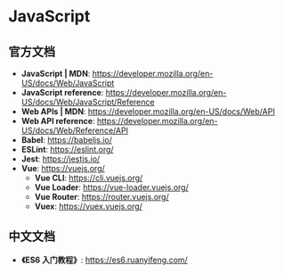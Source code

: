 # JavaScript

## 官方文档

- **JavaScript | MDN**: https://developer.mozilla.org/en-US/docs/Web/JavaScript
- **JavaScript reference**: https://developer.mozilla.org/en-US/docs/Web/JavaScript/Reference
- **Web APIs | MDN**: https://developer.mozilla.org/en-US/docs/Web/API
- **Web API reference**: https://developer.mozilla.org/en-US/docs/Web/Reference/API
- **Babel**: https://babeljs.io/
- **ESLint**: https://eslint.org/
- **Jest**: https://jestjs.io/
- **Vue**: https://vuejs.org/
  - **Vue CLI**: https://cli.vuejs.org/
  - **Vue Loader**: https://vue-loader.vuejs.org/
  - **Vue Router**: https://router.vuejs.org/
  - **Vuex**: https://vuex.vuejs.org/

## 中文文档

- **《ES6 入门教程》**: https://es6.ruanyifeng.com/